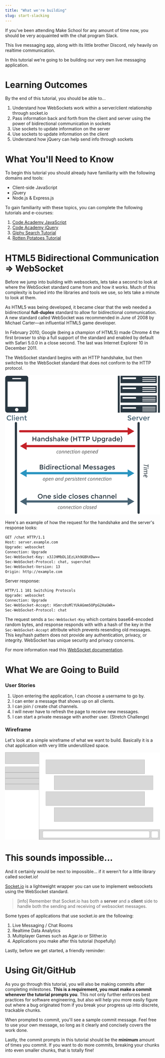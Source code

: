 ```yaml
---
title: "What we're building"
slug: start-slacking
---
```


If you've been attending Make School for any amount of time now, you should be very acquainted with the chat program Slack.

This live messaging app, along with its little brother Discord, rely heavily on realtime communication.

In this tutorial we're going to be building our very own live messaging application.

# Learning Outcomes

By the end of this tutorial, you should be able to...

1. Understand how WebSockets work within a server/client relationship through socket.io
1. Pass information back and forth from the client and server using the power of bidirectional communication in sockets
1. Use sockets to update information on the server
1. Use sockets to update information on the client
1. Understand how jQuery can help send info through sockets

# What You'll Need to Know

To begin this tutorial you should already have familiarity with the following domains and tools:

* Client-side JavaScript
* jQuery
* Node.js & Express.js

To gain familiarity with these topics, you can complete the following tutorials and e-courses:

1. [Code Academy JavaScript](https://www.codecademy.com/learn/introduction-to-javascript)
1. [Code Academy jQuery](https://www.codecademy.com/learn/learn-jquery)
1. [Giphy Search Tutorial](https://www.makeschool.com/academy/track/giphy-search-app-with-node-js)
1. [Rotten Potatoes Tutorial](https://www.makeschool.com/academy/track/rotten-potatoes---movie-reviews-with-express-js)

# HTML5 Bidirectional Communication => WebSocket

Before we jump into building with websockets, lets take a second to look at where the WebSocket standard came from and how it works. Much of this complexity is buried into the libraries and tools we use, so lets take a minute to look at them.

As HTML5 was being developed, it became clear that the web needed a bidirectional **full-duplex** standard to allow for bidirectional communication. A new standard called WebSocket was recommended in June of 2008 by Michael Carter—an influential HTML5 game developer.

In February 2010, Google (being a champion of HTML5) made Chrome 4 the first browser to ship a full support of the standard and enabled by default with Safari 5.0.0 in a close second. The last was Internet Explorer 10 in December 2011.

The WebSocket standard begins with an HTTP handshake, but then switches to the WebSocket standard that does not conform to the HTTP protocol.

![WebSocket Diagram](WebSockets-Diagram.png)

Here's an example of how the request for the handshake and the server's response looks:

```
GET /chat HTTP/1.1
Host: server.example.com
Upgrade: websocket
Connection: Upgrade
Sec-WebSocket-Key: x3JJHMbDL1EzLkh9GBhXDw==
Sec-WebSocket-Protocol: chat, superchat
Sec-WebSocket-Version: 13
Origin: http://example.com
```

Server response:

```
HTTP/1.1 101 Switching Protocols
Upgrade: websocket
Connection: Upgrade
Sec-WebSocket-Accept: HSmrc0sMlYUkAGmm5OPpG2HaGWk=
Sec-WebSocket-Protocol: chat
```

The request sends a `Sec-WebSocket-Key` which contains base64-encoded random bytes, and response responds with with a hash of the key in the `Sec-WebSocket-Accept` attribute which prevents resending old messages. This key/hash pattern does not provide any authentication, privacy, or integrity. WebSocket has unique security and privacy concerns.

For more information read this [WebSocket documentation](https://hpbn.co/websocket/).

# What We are Going to Build

### User Stories

1. Upon entering the application, I can choose a username to go by.
2. I can enter a message that shows up on all clients.
3. I can join / create chat channels.
4. I will never have to refresh the page to receive new messages.
5. I can start a private message with another user. (Stretch Challenge)

### Wireframe

Let's look at a simple wireframe of what we want to build. Basically it is a chat application with very little underutilized space.

![Wireframe](make-chat-wireframe.png)

# This sounds impossible...

And it certainly would be next to impossible... if it weren't for a little library called socket.io!

[Socket.io](socket.io) is a lightweight wrapper you can use to implement websockets using the WebSocket standard.

>[info]
> Remember that Socket.io has both a **server** and a **client** side to handle both the sending and receiving of websocket messages.

Some types of applications that use socket.io are the following:

1. Live Messaging / Chat Rooms
2. Realtime Data Analytics
3. Multiplayer Games such as Agar.io or Slither.io
4. Applications you make after this tutorial (hopefully)

Lastly, before we get started, a friendly reminder:

# Using Git/GitHub

As you go through this tutorial, you will also be making commits after completing milestones. **This is a requirement, you must make a commit whenever the tutorial prompts you**. This not only further enforces best practices for software engineering, but also will help you more easily figure out where a bug originated from if you break your progress up into discrete, trackable chunks.

When prompted to commit, you'll see a sample commit message. Feel free to use your own message, so long as it clearly and concisely covers the work done.

Lastly, the commit prompts in this tutorial should be the **minimum** amount of times you commit. If you want to do more commits, breaking your chunks into even smaller chunks, that is totally fine!
